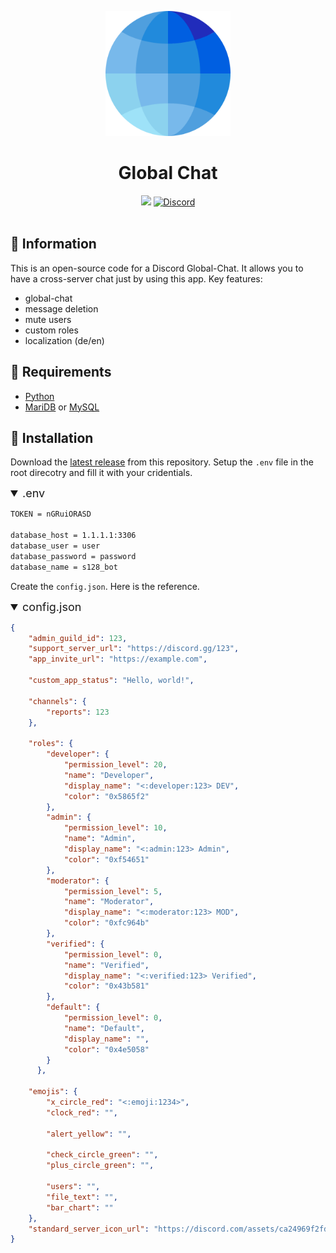 <p align="center"><img src="https://raw.githubusercontent.com/Blackstonecoden/global-chat/refs/heads/main/images/logo.png" alt="Global Chat Logo" width="200"></p>
<h1 align="center">Global Chat<br></h1>
<div align="center">
<a href="https://github.com/Blackstonecoden/global-chat"><img src="https://img.shields.io/github/stars/blackstonecoden/global-chat"></a>
<a href="https://discord.gg/FVQxgBysA7"><img src="https://img.shields.io/discord/1201557790758551574?color=5865f2&label=Discord&style=flat" alt="Discord"></a>
<br><br>
</div>

## 📌 Information
This is an open-source code for a Discord Global-Chat. It allows you to have a cross-server chat just by using this app. 
Key features:
- global-chat
- message deletion
- mute users
- custom roles
- localization (de/en)

## 🔌 Requirements
- [Python](https://www.python.org/)
- [MariDB](https://mariadb.org/) or [MySQL](https://www.mysql.com/)

## 🔧 Installation
Download the [latest release](https://github.com/Blackstonecoden/global-chat/releases/latest) from this repository. Setup the `.env` file in the root direcotry and fill it with your cridentials.
<details open>
  <summary style="font-size: 18px; cursor: pointer;">
    .env
  </summary>

```bash
TOKEN = nGRuiORASD

database_host = 1.1.1.1:3306
database_user = user
database_password = password
database_name = s128_bot
```
</details>

Create the `config.json`. Here is the reference.
<details open>
  <summary style="font-size: 18px; cursor: pointer;">
    config.json
  </summary>

```json
{
    "admin_guild_id": 123,
    "support_server_url": "https://discord.gg/123",
    "app_invite_url": "https://example.com",

    "custom_app_status": "Hello, world!",

    "channels": {
        "reports": 123
    },

    "roles": {
        "developer": {
            "permission_level": 20,
            "name": "Developer",
            "display_name": "<:developer:123> DEV",
            "color": "0x5865f2"
        },
        "admin": {
            "permission_level": 10,
            "name": "Admin",
            "display_name": "<:admin:123> Admin",
            "color": "0xf54651"
        },
        "moderator": {
            "permission_level": 5,
            "name": "Moderator",
            "display_name": "<:moderator:123> MOD",
            "color": "0xfc964b"
        },
        "verified": {
            "permission_level": 0,
            "name": "Verified",
            "display_name": "<:verified:123> Verified",
            "color": "0x43b581"
        },
        "default": {
            "permission_level": 0,
            "name": "Default",
            "display_name": "",
            "color": "0x4e5058"
        }
      },
    
    "emojis": {
        "x_circle_red": "<:emoji:1234>",
        "clock_red": "",

        "alert_yellow": "",

        "check_circle_green": "",
        "plus_circle_green": "",

        "users": "",
        "file_text": "",
        "bar_chart": ""
    },
    "standard_server_icon_url": "https://discord.com/assets/ca24969f2fd7a9fb03d5.png"
}
```
</details>